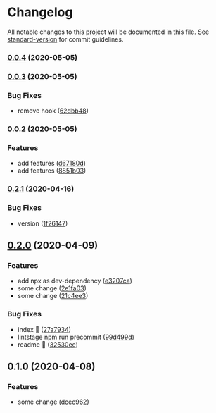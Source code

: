 # Changelog

All notable changes to this project will be documented in this file. See [standard-version](https://github.com/conventional-changelog/standard-version) for commit guidelines.

### [0.0.4](https://github.com/w4rlock/serverless-config/compare/0.0.3...0.0.4) (2020-05-05)

### [0.0.3](https://github.com/w4rlock/serverless-config/compare/0.0.2...0.0.3) (2020-05-05)


### Bug Fixes

* remove hook ([62dbb48](https://github.com/w4rlock/serverless-config/commit/62dbb48b4daff555a92756bbdff9b904eaf7d97c))

### 0.0.2 (2020-05-05)


### Features

* add features ([d67180d](https://github.com/w4rlock/serverless-config/commit/d67180d9cf61aa043eb6d304ed97998dd42c21d0))
* add features ([8851b03](https://github.com/w4rlock/serverless-config/commit/8851b0373dcd5ac18763f2a399c3f7d6208a42b1))

### [0.2.1](https://github.com/w4rlock/template-base-serverless-plugin/compare/0.2.0...0.2.1) (2020-04-16)


### Bug Fixes

* version ([1f26147](https://github.com/w4rlock/template-base-serverless-plugin/commit/1f2614749d2126f7143e06c313efdb7c530324fa))

## [0.2.0](https://github.com/w4rlock/template-base-serverless-plugin/compare/0.1.0...0.2.0) (2020-04-09)


### Features

* add npx as dev-dependency ([e3207ca](https://github.com/w4rlock/template-base-serverless-plugin/commit/e3207cabe0428fca2dd4da3477ec149fdeae14ca))
* some change ([2e1fa03](https://github.com/w4rlock/template-base-serverless-plugin/commit/2e1fa03d1ca171b6879bf85728def78a5c849a13))
* some change ([21c4ee3](https://github.com/w4rlock/template-base-serverless-plugin/commit/21c4ee3b6a5bd2c2ac994dc1cc078a56d31e8828))


### Bug Fixes

* index :beer: ([27a7934](https://github.com/w4rlock/template-base-serverless-plugin/commit/27a7934259987d300d217c5529bd27a79b8a28a7))
* lintstage npm run precommit ([99d499d](https://github.com/w4rlock/template-base-serverless-plugin/commit/99d499d0f12000178c7360fd1b97c560dd92ac3b))
* readme :beer: ([32530ee](https://github.com/w4rlock/template-base-serverless-plugin/commit/32530eee45fc6b603ca6fc9bca05309fe20375c8))

## 0.1.0 (2020-04-08)


### Features

* some change ([dcec962](https://github.com/w4rlock/template-base-serverless-plugin/commit/dcec962395cb8c285522ecf4964b8d3dbf947dc5))
